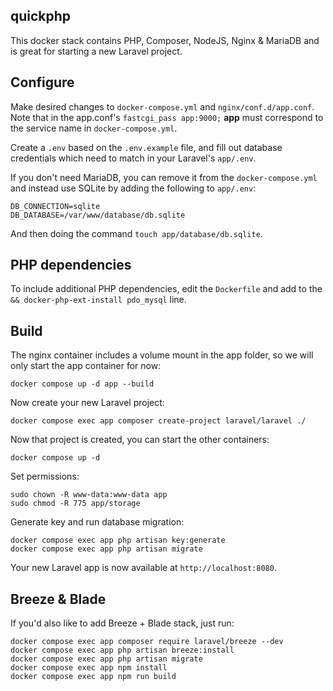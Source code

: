## quickphp

This docker stack contains PHP, Composer, NodeJS, Nginx & MariaDB and is great for starting a new Laravel project.

## Configure

Make desired changes to `docker-compose.yml` and `nginx/conf.d/app.conf`. Note that in the app.conf's `fastcgi_pass app:9000;` **app** must correspond to the service name in `docker-compose.yml`.

Create a `.env` based on the `.env.example` file, and fill out database credentials which need to match in your Laravel's `app/.env`.

If you don't need MariaDB, you can remove it from the `docker-compose.yml` and instead use SQLite by adding the following to `app/.env`:

```
DB_CONNECTION=sqlite
DB_DATABASE=/var/www/database/db.sqlite
```

And then doing the command `touch app/database/db.sqlite`.

## PHP dependencies

To include additional PHP dependencies, edit the `Dockerfile` and add to the `&& docker-php-ext-install pdo_mysql` line.

## Build

The nginx container includes a volume mount in the app folder, so we will only start the app container for now:

`docker compose up -d app --build`

Now create your new Laravel project:

`docker compose exec app composer create-project laravel/laravel ./`

Now that project is created, you can start the other containers:

`docker compose up -d`

Set permissions:

```
sudo chown -R www-data:www-data app
sudo chmod -R 775 app/storage
```

Generate key and run database migration:

```
docker compose exec app php artisan key:generate
docker compose exec app php artisan migrate
```

Your new Laravel app is now available at `http://localhost:8080`.

## Breeze & Blade

If you'd also like to add Breeze + Blade stack, just run:

```
docker compose exec app composer require laravel/breeze --dev
docker compose exec app php artisan breeze:install
docker compose exec app php artisan migrate
docker compose exec app npm install
docker compose exec app npm run build
```

